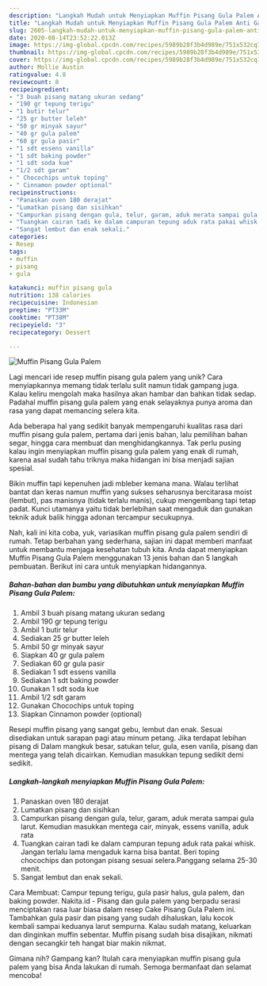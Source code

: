 ```yaml
---
description: "Langkah Mudah untuk Menyiapkan Muffin Pisang Gula Palem Anti Gagal"
title: "Langkah Mudah untuk Menyiapkan Muffin Pisang Gula Palem Anti Gagal"
slug: 2605-langkah-mudah-untuk-menyiapkan-muffin-pisang-gula-palem-anti-gagal
date: 2020-08-14T23:52:22.013Z
image: https://img-global.cpcdn.com/recipes/5989b28f3b4d989e/751x532cq70/muffin-pisang-gula-palem-foto-resep-utama.jpg
thumbnail: https://img-global.cpcdn.com/recipes/5989b28f3b4d989e/751x532cq70/muffin-pisang-gula-palem-foto-resep-utama.jpg
cover: https://img-global.cpcdn.com/recipes/5989b28f3b4d989e/751x532cq70/muffin-pisang-gula-palem-foto-resep-utama.jpg
author: Mollie Austin
ratingvalue: 4.8
reviewcount: 8
recipeingredient:
- "3 buah pisang matang ukuran sedang"
- "190 gr tepung terigu"
- "1 butir telur"
- "25 gr butter leleh"
- "50 gr minyak sayur"
- "40 gr gula palem"
- "60 gr gula pasir"
- "1 sdt essens vanilla"
- "1 sdt baking powder"
- "1 sdt soda kue"
- "1/2 sdt garam"
- " Chocochips untuk toping"
- " Cinnamon powder optional"
recipeinstructions:
- "Panaskan oven 180 derajat"
- "Lumatkan pisang dan sisihkan"
- "Campurkan pisang dengan gula, telur, garam, aduk merata sampai gula larut. Kemudian masukkan mentega cair, minyak, essens vanilla, aduk rata"
- "Tuangkan cairan tadi ke dalam campuran tepung aduk rata pakai whisk. Jangan terlalu lama mengaduk karna bisa bantat. Beri toping chocochips dan potongan pisang sesuai selera.Panggang selama 25-30 menit."
- "Sangat lembut dan enak sekali."
categories:
- Resep
tags:
- muffin
- pisang
- gula

katakunci: muffin pisang gula 
nutrition: 138 calories
recipecuisine: Indonesian
preptime: "PT33M"
cooktime: "PT38M"
recipeyield: "3"
recipecategory: Dessert

---
```



![Muffin Pisang Gula Palem](https://img-global.cpcdn.com/recipes/5989b28f3b4d989e/751x532cq70/muffin-pisang-gula-palem-foto-resep-utama.jpg)

Lagi mencari ide resep muffin pisang gula palem yang unik? Cara menyiapkannya memang tidak terlalu sulit namun tidak gampang juga. Kalau keliru mengolah maka hasilnya akan hambar dan bahkan tidak sedap. Padahal muffin pisang gula palem yang enak selayaknya punya aroma dan rasa yang dapat memancing selera kita.

Ada beberapa hal yang sedikit banyak mempengaruhi kualitas rasa dari muffin pisang gula palem, pertama dari jenis bahan, lalu pemilihan bahan segar, hingga cara membuat dan menghidangkannya. Tak perlu pusing kalau ingin menyiapkan muffin pisang gula palem yang enak di rumah, karena asal sudah tahu triknya maka hidangan ini bisa menjadi sajian spesial.

Bikin muffin tapi kepenuhen jadi mbleber kemana mana. Walau terlihat bantat dan keras namun muffin yang sukses seharusnya bercitarasa moist (lembut), pas manisnya (tidak terlalu manis), cukup mengembang tapi tetap padat. Kunci utamanya yaitu tidak berlebihan saat mengaduk dan gunakan teknik aduk balik hingga adonan tercampur secukupnya.


Nah, kali ini kita coba, yuk, variasikan muffin pisang gula palem sendiri di rumah. Tetap berbahan yang sederhana, sajian ini dapat memberi manfaat untuk membantu menjaga kesehatan tubuh kita. Anda dapat menyiapkan Muffin Pisang Gula Palem menggunakan 13 jenis bahan dan 5 langkah pembuatan. Berikut ini cara untuk menyiapkan hidangannya.

<!--inarticleads1-->

##### Bahan-bahan dan bumbu yang dibutuhkan untuk menyiapkan Muffin Pisang Gula Palem:

1. Ambil 3 buah pisang matang ukuran sedang
1. Ambil 190 gr tepung terigu
1. Ambil 1 butir telur
1. Sediakan 25 gr butter leleh
1. Ambil 50 gr minyak sayur
1. Siapkan 40 gr gula palem
1. Sediakan 60 gr gula pasir
1. Sediakan 1 sdt essens vanilla
1. Sediakan 1 sdt baking powder
1. Gunakan 1 sdt soda kue
1. Ambil 1/2 sdt garam
1. Gunakan  Chocochips untuk toping
1. Siapkan  Cinnamon powder (optional)


Resepi muffin pisang yang sangat gebu, lembut dan enak. Sesuai disediakan untuk sarapan pagi atau minum petang. Jika terdapat lebihan pisang di Dalam mangkuk besar, satukan telur, gula, esen vanila, pisang dan mentega yang telah dicairkan. Kemudian masukkan tepung sedikit demi sedikit. 

<!--inarticleads2-->

##### Langkah-langkah menyiapkan Muffin Pisang Gula Palem:

1. Panaskan oven 180 derajat
1. Lumatkan pisang dan sisihkan
1. Campurkan pisang dengan gula, telur, garam, aduk merata sampai gula larut. Kemudian masukkan mentega cair, minyak, essens vanilla, aduk rata
1. Tuangkan cairan tadi ke dalam campuran tepung aduk rata pakai whisk. Jangan terlalu lama mengaduk karna bisa bantat. Beri toping chocochips dan potongan pisang sesuai selera.Panggang selama 25-30 menit.
1. Sangat lembut dan enak sekali.


Cara Membuat: Campur tepung terigu, gula pasir halus, gula palem, dan baking powder. Nakita.id - Pisang dan gula palem yang berpadu serasi menciptakan rasa luar biasa dalam resep Cake Pisang Gula Palem ini. Tambahkan gula pasir dan pisang yang sudah dihaluskan, lalu kocok kembali sampai keduanya larut sempurna. Kalau sudah matang, keluarkan dan dinginkan muffin sebentar. Muffin pisang sudah bisa disajikan, nikmati dengan secangkir teh hangat biar makin nikmat. 

Gimana nih? Gampang kan? Itulah cara menyiapkan muffin pisang gula palem yang bisa Anda lakukan di rumah. Semoga bermanfaat dan selamat mencoba!
